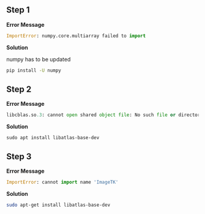 ## Step 1
**Error Message**
```python
ImportError: numpy.core.multiarray failed to import
```
**Solution**

numpy has to be updated
```bash
pip install -U numpy
```

## Step 2
**Error Message**
```python
libcblas.so.3: cannot open shared object file: No such file or directory
```

**Solution**

```
sudo apt install libatlas-base-dev
```

## Step 3
**Error Message**
```python
ImportError: cannot import name 'ImageTK' 
```

**Solution**
```bash
sudo apt-get install libatlas-base-dev
```
